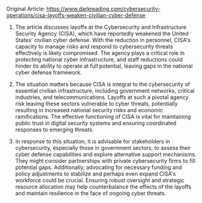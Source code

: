 Original Article: https://www.darkreading.com/cybersecurity-operations/cisa-layoffs-weaken-civilian-cyber-defense

1) The article discusses layoffs at the Cybersecurity and Infrastructure Security Agency (CISA), which have reportedly weakened the United States' civilian cyber defense. With the reduction in personnel, CISA's capacity to manage risks and respond to cybersecurity threats effectively is likely compromised. The agency plays a critical role in protecting national cyber infrastructure, and staff reductions could hinder its ability to operate at full potential, leaving gaps in the national cyber defense framework.

2) The situation matters because CISA is integral to the cybersecurity of essential civilian infrastructure, including government networks, critical industries, and telecommunications. Layoffs at such a pivotal agency risk leaving these sectors vulnerable to cyber threats, potentially resulting in increased national security risks and economic ramifications. The effective functioning of CISA is vital for maintaining public trust in digital security systems and ensuring coordinated responses to emerging threats.

3) In response to this situation, it is advisable for stakeholders in cybersecurity, especially those in government sectors, to assess their cyber defense capabilities and explore alternative support mechanisms. They might consider partnerships with private cybersecurity firms to fill potential gaps. Additionally, advocating for necessary funding and policy adjustments to stabilize and perhaps even expand CISA's workforce could be crucial. Ensuring robust oversight and strategic resource allocation may help counterbalance the effects of the layoffs and maintain resilience in the face of ongoing cyber threats.